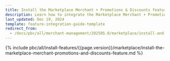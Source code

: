 ```yaml
---
title: Install the Marketplace Merchant + Promotions & Discounts feature
description: Learn how to integrate the Marketplace Merchant + Promotions & Discounts feature into a Spryker project.
last_updated: Dec 19, 2024
template: feature-integration-guide-template  
redirect_from:
  - /docs/pbc/all/merchant-management/202505.0/marketplace/install-and-upgrade/install-features/install-the-marketplace-merchant-promotions-and-discounts-feature
---
```


{% include pbc/all/install-features/{{page.version}}/marketplace/install-the-marketplace-merchant-promotions-and-discounts-feature.md %} <!-- To edit, see /_includes/pbc/all/install-features/latest/marketplace/install-the-marketplace-merchant-promotions-and-discounts-feature.md -->
